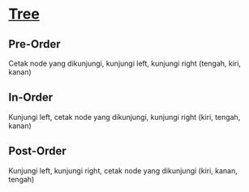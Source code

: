 # [Tree](https://github.com/Leonnyndra/ASD/blob/main/Tree/Challenge%20-%20Tree%20(cpp).cpp)
## Pre-Order
Cetak node yang dikunjungi, kunjungi left, kunjungi right (tengah, kiri, kanan)

## In-Order
Kunjungi left, cetak node yang dikunjungi, kunjungi right (kiri, tengah, kanan)

## Post-Order
Kunjungi left, kunjungi right, cetak node yang dikunjungi (kiri, kanan, tengah)

